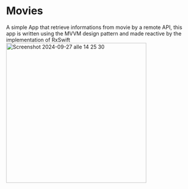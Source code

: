 # Movies
A simple App that retrieve informations from movie  by a remote API, this app is written using the MVVM design pattern and made reactive by the implementation of RxSwift
<img width="379" alt="Screenshot 2024-09-27 alle 14 25 30" src="https://github.com/user-attachments/assets/4c46f2bf-ba7b-4bf1-b6b8-47de8c346991">
